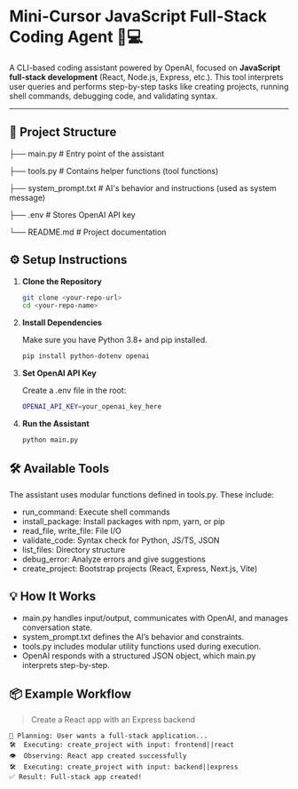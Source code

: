 # Mini-Cursor JavaScript Full-Stack Coding Agent 🧠💻

A CLI-based coding assistant powered by OpenAI, focused on **JavaScript full-stack development** (React, Node.js, Express, etc.). This tool interprets user queries and performs step-by-step tasks like creating projects, running shell commands, debugging code, and validating syntax.

---

## 📁 Project Structure
├── main.py # Entry point of the assistant

├── tools.py # Contains helper functions (tool functions)

├── system_prompt.txt # AI's behavior and instructions (used as system message)

├── .env # Stores OpenAI API key

└── README.md # Project documentation

## ⚙️ Setup Instructions

1. **Clone the Repository**

    ```bash
    git clone <your-repo-url>
    cd <your-repo-name>
    ```

2. **Install Dependencies**

    Make sure you have Python 3.8+ and pip installed.

    ```bash
    pip install python-dotenv openai
    ```

3. **Set OpenAI API Key**

    Create a .env file in the root:

    ```bash
    OPENAI_API_KEY=your_openai_key_here
    ```

4. **Run the Assistant**
    ```bash
    python main.py
    ```

## 🛠 Available Tools
The assistant uses modular functions defined in tools.py. These include:

- run_command: Execute shell commands
- install_package: Install packages with npm, yarn, or pip
- read_file, write_file: File I/O
- validate_code: Syntax check for Python, JS/TS, JSON
- list_files: Directory structure
- debug_error: Analyze errors and give suggestions
- create_project: Bootstrap projects (React, Express, Next.js, Vite)

## 💡 How It Works
- main.py handles input/output, communicates with OpenAI, and manages conversation state.
- system_prompt.txt defines the AI’s behavior and constraints.
- tools.py includes modular utility functions used during execution.
- OpenAI responds with a structured JSON object, which main.py interprets step-by-step.

## 📦 Example Workflow
> Create a React app with an Express backend

```
🧠 Planning: User wants a full-stack application...
🛠️  Executing: create_project with input: frontend||react
👁️  Observing: React app created successfully
🛠️  Executing: create_project with input: backend||express
✅ Result: Full-stack app created!
```